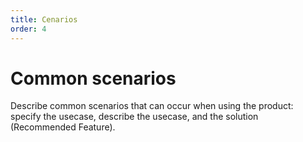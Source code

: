 ```yaml
---
title: Cenarios
order: 4
---
```


# Common scenarios

Describe common scenarios that can occur when using the product: specify the usecase, describe the usecase, and the solution (Recommended Feature).
